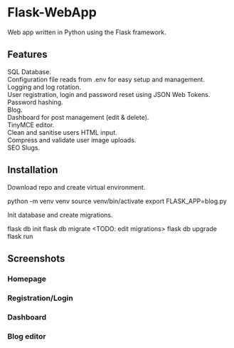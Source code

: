 # Flask-WebApp
Web app written in Python using the Flask framework.

## Features
SQL Database.  
Configuration file reads from .env for easy setup and management.  
Logging and log rotation.  
User registration, login and password reset using JSON Web Tokens.  
Password hashing.  
Blog.  
Dashboard for post management (edit & delete).  
TinyMCE editor.  
Clean and sanitise users HTML input.  
Compress and validate user image uploads.  
SEO Slugs.

## Installation
Download repo and create virtual environment.

python -m venv venv
source venv/bin/activate
export FLASK_APP=blog.py

Init database and create migrations.

flask db init
flask db migrate
<TODO: edit migrations>
flask db upgrade
flask run

## Screenshots

### Homepage
### Registration/Login
### Dashboard
### Blog editor

